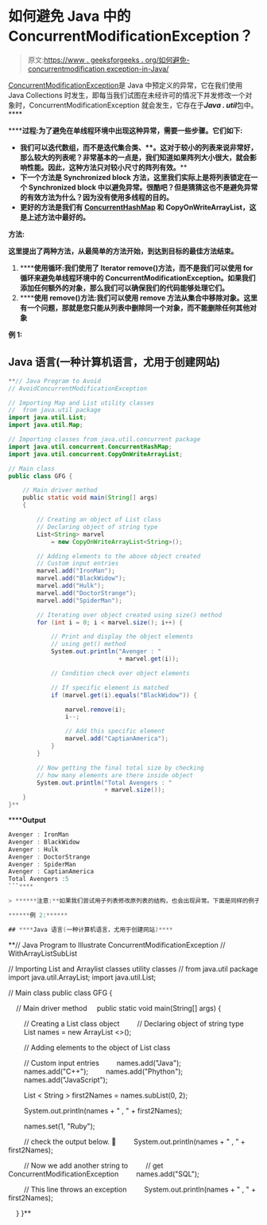 # 如何避免 Java 中的 ConcurrentModificationException？

> 原文:[https://www . geeksforgeeks . org/如何避免-concurrentmodification exception-in-Java/](https://www.geeksforgeeks.org/how-to-avoid-concurrentmodificationexception-in-java/)

[ConcurrentModificationException](https://www.geeksforgeeks.org/concurrentmodificationexception-in-java-with-examples/)是 Java 中预定义的异常，它在我们使用 Java Collections 时发生，即每当我们试图在未经许可的情况下并发修改一个对象时，ConcurrentModificationException 就会发生，它存在于***Java . util***包中。****

******过程:**为了避免在单线程环境中出现这种异常，需要一些步骤。它们如下:****

*   ****我们可以迭代数组，而不是迭代集合类**、**。这对于较小的列表来说非常好，那么较大的列表呢？非常基本的一点是，我们知道如果阵列大小很大，就会影响性能。因此，这种方法只对较小尺寸的阵列有效。****
*   ****下一个方法是 **Synchronized block 方法**，这里我们实际上是将列表锁定在一个 Synchronized block 中以避免异常。很酷吧？但是猜猜这也不是避免异常的有效方法为什么？因为没有使用多线程的目的。****
*   ****更好的方法是我们有 [ConcurrentHashMap](https://www.geeksforgeeks.org/concurrenthashmap-in-java/) 和 CopyOnWriteArrayList，这是上述方法中最好的。****

******方法:******

****这里提出了两种方法，从最简单的方法开始，到达到目标的最佳方法结束。****

1.  ******使用循环:**我们使用了 Iterator remove()方法，而不是我们可以使用 for 循环来避免单线程环境中的 ConcurrentModificationException。如果我们添加任何额外的对象，那么我们可以确保我们的代码能够处理它们。****
2.  ******使用 remove()方法:**我们可以使用 remove 方法从集合中移除对象。这里有一个问题，那就是您只能从列表中删除同一个对象，而不能删除任何其他对象****

******例 1:******

## ****Java 语言(一种计算机语言，尤用于创建网站)****

```java
**// Java Program to Avoid
// AvoidConcurrentModificationException

// Importing Map and List utility classes
//  from java.util package
import java.util.List;
import java.util.Map;

// Importing classes from java.util.concurrent package
import java.util.concurrent.ConcurrentHashMap;
import java.util.concurrent.CopyOnWriteArrayList;

// Main class
public class GFG {

    // Main driver method
    public static void main(String[] args)
    {

        // Creating an object of List class
        // Declaring object of string type
        List<String> marvel
            = new CopyOnWriteArrayList<String>();

        // Adding elements to the above object created
        // Custom input entries
        marvel.add("IronMan");
        marvel.add("BlackWidow");
        marvel.add("Hulk");
        marvel.add("DoctorStrange");
        marvel.add("SpiderMan");

        // Iterating over object created using size() method
        for (int i = 0; i < marvel.size(); i++) {

            // Print and display the object elements
            // using get() method
            System.out.println("Avenger : "
                               + marvel.get(i));

            // Condition check over object elements

            // If specific element is matched
            if (marvel.get(i).equals("BlackWidow")) {

                marvel.remove(i);
                i--;

                // Add this specific element
                marvel.add("CaptianAmerica");
            }
        }

        // Now getting the final total size by checking
        // how many elements are there inside object
        System.out.println("Total Avengers : "
                           + marvel.size());
    }
}**
```

******Output**

```java
Avenger : IronMan
Avenger : BlackWidow
Avenger : Hulk
Avenger : DoctorStrange
Avenger : SpiderMan
Avenger : CaptianAmerica
Total Avengers :5
```**** 

> ******注意:**如果我们尝试用子列表修改原列表的结构，也会出现异常。下面是同样的例子，****

******例 2:******

## ****Java 语言(一种计算机语言，尤用于创建网站)****

```
**// Java Program to Illustrate ConcurrentModificationException
// WithArrayListSubList

// Importing List and Arraylist classes utility classes
// from java.util package
import java.util.ArrayList;
import java.util.List;

// Main class
public class GFG {

    // Main driver method
    public static void main(String[] args) {

        // Creating a List class object
        // Declaring object of string type
        List <String> names = new ArrayList <>();

        // Adding elements to the object of List class

        // Custom input entries
        names.add("Java");
        names.add("C++");
        names.add("Phython");
        names.add("JavaScript");

        List < String > first2Names = names.subList(0, 2);

        System.out.println(names + " , " + first2Names);

        names.set(1, "Ruby");

        // check the output below. 🙂
        System.out.println(names + " , " + first2Names);

        // Now we add another string to
        // get ConcurrentModificationException
        names.add("SQL");

        // This line throws an exception
        System.out.println(names + " , " + first2Names);

    }
}**
```